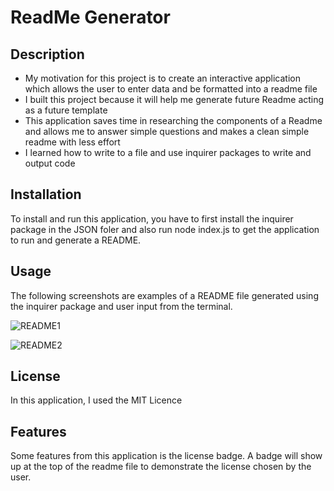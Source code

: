 # ReadMe Generator

## Description

- My motivation for this project is to create an interactive application which allows the user to enter data and be formatted into a readme file
- I built this project because it will help me generate future Readme acting as a future template
- This application saves time in researching the components of a Readme and allows me to answer simple questions and makes a clean simple readme with less effort 
- I learned how to write to a file and use inquirer packages to write and output code

## Installation

To install and run this application, you have to first install the inquirer package in the JSON foler and also run node index.js to get the application to run and generate a README.

## Usage

The following screenshots are examples of a README file generated using the inquirer package and user input from the terminal.

![README1](https://user-images.githubusercontent.com/120453099/224250549-662eb026-6509-4087-ad8f-762b2308038d.png)

![README2](https://user-images.githubusercontent.com/120453099/224250667-c8f17cd8-426b-4bc9-a291-661c1dd2558a.png)

## License

In this application, I used the MIT Licence

## Features

Some features from this application is the license badge. A badge will show up at the top of the readme file to demonstrate the license chosen by the user.
